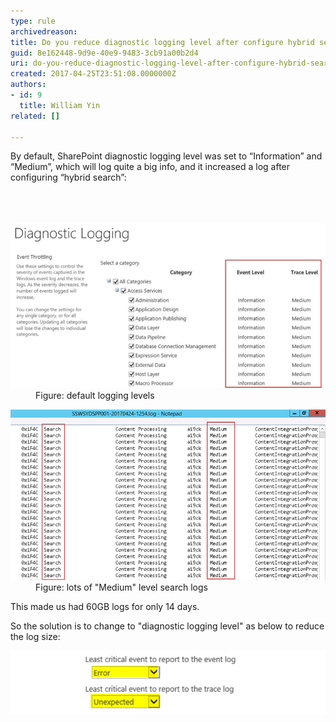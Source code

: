 ```yaml
---
type: rule
archivedreason: 
title: Do you reduce diagnostic logging level after configure hybrid search?
guid: 8e162448-9d9e-40e9-9483-3cb91a00b2d4
uri: do-you-reduce-diagnostic-logging-level-after-configure-hybrid-search
created: 2017-04-25T23:51:08.0000000Z
authors:
- id: 9
  title: William Yin
related: []

---
```



By default, SharePoint diagnostic logging level was set to “Information” and “Medium”, which will log quite a big info, and it increased a log after configuring “hybrid search”:<br>
<br><excerpt class='endintro'></excerpt><br>
<dl class="image">​​​
<dt><img src="sp-diagnostic-logging.jpg" alt="sp-diagnostic-logging.jpg" /></dt><dd>Figure: default logging levels​<br></dd></dl><dl class="image"><dt><img src="sp-diagnostic-logging-2.jpg" alt="sp-diagnostic-logging-2.jpg" /></dt><dd>Figure: lots of "Medium" level search logs</dd></dl>This made us had 60GB logs for only 14 days.<p>So the solution is to change to "diagnostic logging level" as below to reduce the log size:​</p><dl class="image"><dt><img src="sp-diagnostic-logging-3.jpg" alt="sp-diagnostic-logging-3.jpg" /></dt></dl>



